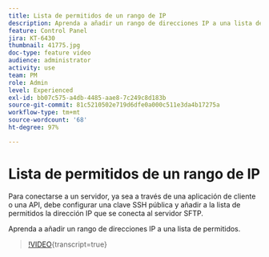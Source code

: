 ```yaml
---
title: Lista de permitidos de un rango de IP
description: Aprenda a añadir un rango de direcciones IP a una lista de permitidos.
feature: Control Panel
jira: KT-6430
thumbnail: 41775.jpg
doc-type: feature video
audience: administrator
activity: use
team: PM
role: Admin
level: Experienced
exl-id: bb07c575-a4db-4485-aae8-7c249c8d183b
source-git-commit: 81c5210502e719d6dfe0a000c511e3da4b17275a
workflow-type: tm+mt
source-wordcount: '68'
ht-degree: 97%

---
```


# Lista de permitidos de un rango de IP

Para conectarse a un servidor, ya sea a través de una aplicación de cliente o una API, debe configurar una clave SSH pública y añadir a la lista de permitidos la dirección IP que se conecta al servidor SFTP.

Aprenda a añadir un rango de direcciones IP a una lista de permitidos.

>[!VIDEO](https://video.tv.adobe.com/v/41775?learn=on){transcript=true}
